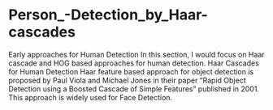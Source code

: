 # Person_-Detection_by_Haar-cascades
Early approaches for Human Detection  In this section, I would focus on Haar cascade and HOG based approaches for human detection. Haar Cascades for Human Detection  Haar feature based approach for object detection is proposed by Paul Viola and Michael Jones in their paper “Rapid Object Detection using a Boosted Cascade of Simple Features” published in 2001. This approach is widely used for Face Detection.
